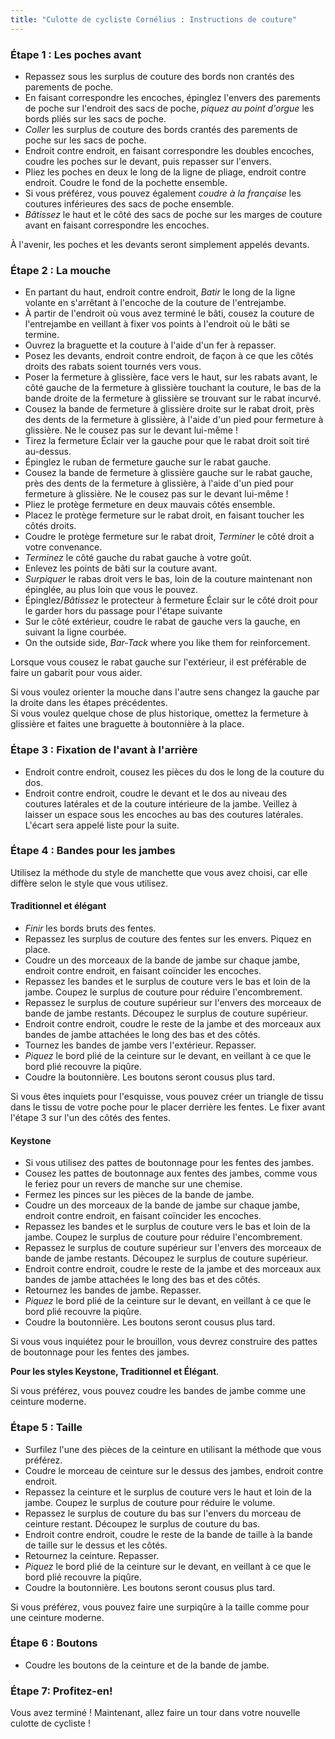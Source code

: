 ```yaml
---
title: "Culotte de cycliste Cornélius : Instructions de couture"
---
```


### Étape 1 : Les poches avant

- Repassez sous les surplus de couture des bords non crantés des parements de poche.
- En faisant correspondre les encoches, épinglez l'envers des parements de poche sur l'endroit des sacs de poche, _piquez au point d'orgue_ les bords pliés sur les sacs de poche.
- _Coller_ les surplus de couture des bords crantés des parements de poche sur les sacs de poche.
- Endroit contre endroit, en faisant correspondre les doubles encoches, coudre les poches sur le devant, puis repasser sur l'envers.
- Pliez les poches en deux le long de la ligne de pliage, endroit contre endroit. Coudre le fond de la pochette ensemble.
- Si vous préférez, vous pouvez également _coudre à la française_ les coutures inférieures des sacs de poche ensemble.
- _Bâtissez_ le haut et le côté des sacs de poche sur les marges de couture avant en faisant correspondre les encoches.

<Note>

À l'avenir, les poches et les devants seront simplement appelés devants.

</Note>

### Étape 2 : La mouche

- En partant du haut, endroit contre endroit, _Batir_ le long de la ligne volante en s'arrêtant à l'encoche de la couture de l'entrejambe.
- À partir de l'endroit où vous avez terminé le bâti, cousez la couture de l'entrejambe en veillant à fixer vos points à l'endroit où le bâti se termine.
- Ouvrez la braguette et la couture à l'aide d'un fer à repasser.
- Posez les devants, endroit contre endroit, de façon à ce que les côtés droits des rabats soient tournés vers vous.
- Poser la fermeture à glissière, face vers le haut, sur les rabats avant, le côté gauche de la fermeture à glissière touchant la couture, le bas de la bande droite de la fermeture à glissière se trouvant sur le rabat incurvé.
- Cousez la bande de fermeture à glissière droite sur le rabat droit, près des dents de la fermeture à glissière, à l'aide d'un pied pour fermeture à glissière. Ne le cousez pas sur le devant lui-même !
- Tirez la fermeture Éclair ver la gauche pour que le rabat droit soit tiré au-dessus.
- Épinglez le ruban de fermeture gauche sur le rabat gauche.
- Cousez la bande de fermeture à glissière gauche sur le rabat gauche, près des dents de la fermeture à glissière, à l'aide d'un pied pour fermeture à glissière. Ne le cousez pas sur le devant lui-même !
- Pliez le protège fermeture en deux mauvais côtés ensemble.
- Placez le protège fermeture sur le rabat droit, en faisant toucher les côtés droits.
- Coudre le protège fermeture sur le rabat droit, _Terminer_ le côté droit a votre convenance.
- _Terminez_ le côté gauche du rabat gauche à votre goût.
- Enlevez les points de bâti sur la couture avant.
- _Surpiquer_ le rabas droit vers le bas, loin de la couture maintenant non épinglée, au plus loin que vous le pouvez.
- Épinglez/_Bâtissez_ le protecteur à fermeture Éclair sur le côté droit pour le garder hors du passage pour l'étape suivante
- Sur le côté extérieur, coudre le rabat de gauche vers la gauche, en suivant la ligne courbée.
- On the outside side, _Bar-Tack_ where you like them for reinforcement.

<Tip>

Lorsque vous cousez le rabat gauche sur l'extérieur, il est préférable de faire un gabarit pour vous aider.

</Tip>

<Note>

Si vous voulez orienter la mouche dans l'autre sens changez la gauche par la droite dans les étapes précédentes.  
Si vous voulez quelque chose de plus historique, omettez la fermeture à glissière et faites une braguette à boutonnière à la place.

</Note>

### Étape 3 : Fixation de l'avant à l'arrière

- Endroit contre endroit, cousez les pièces du dos le long de la couture du dos.
- Endroit contre endroit, coudre le devant et le dos au niveau des coutures latérales et de la couture intérieure de la jambe. Veillez à laisser un espace sous les encoches au bas des coutures latérales. L'écart sera appelé liste pour la suite.

### Étape 4 : Bandes pour les jambes

Utilisez la méthode du style de manchette que vous avez choisi, car elle diffère selon le style que vous utilisez.

#### Traditionnel et élégant

- _Finir_ les bords bruts des fentes.
- Repassez les surplus de couture des fentes sur les envers. Piquez en place.
- Coudre un des morceaux de la bande de jambe sur chaque jambe, endroit contre endroit, en faisant coïncider les encoches.
- Repassez les bandes et le surplus de couture vers le bas et loin de la jambe. Coupez le surplus de couture pour réduire l'encombrement.
- Repassez le surplus de couture supérieur sur l'envers des morceaux de bande de jambe restants. Découpez le surplus de couture supérieur.
- Endroit contre endroit, coudre le reste de la jambe et des morceaux aux bandes de jambe attachées le long des bas et des côtés.
- Tournez les bandes de jambe vers l'extérieur. Repasser.
- _Piquez_ le bord plié de la ceinture sur le devant, en veillant à ce que le bord plié recouvre la piqûre.
- Coudre la boutonnière. Les boutons seront cousus plus tard.

<Note>

Si vous êtes inquiets pour l'esquisse, vous pouvez créer un triangle de tissu dans le tissu de votre poche pour le placer derrière les fentes. Le fixer avant l'étape 3 sur l'un des côtés des fentes.

</Note>

#### Keystone

- Si vous utilisez des pattes de boutonnage pour les fentes des jambes.
- Cousez les pattes de boutonnage aux fentes des jambes, comme vous le feriez pour un revers de manche sur une chemise.
- Fermez les pinces sur les pièces de la bande de jambe.
- Coudre un des morceaux de la bande de jambe sur chaque jambe, endroit contre endroit, en faisant coïncider les encoches.
- Repassez les bandes et le surplus de couture vers le bas et loin de la jambe. Coupez le surplus de couture pour réduire l'encombrement.
- Repassez le surplus de couture supérieur sur l'envers des morceaux de bande de jambe restants. Découpez le surplus de couture supérieur.
- Endroit contre endroit, coudre le reste de la jambe et des morceaux aux bandes de jambe attachées le long des bas et des côtés.
- Retournez les bandes de jambe. Repasser.
- _Piquez_ le bord plié de la ceinture sur le devant, en veillant à ce que le bord plié recouvre la piqûre.
- Coudre la boutonnière. Les boutons seront cousus plus tard.

<Note>

Si vous vous inquiétez pour le brouillon, vous devrez construire des pattes de boutonnage pour les fentes des jambes.

</Note>

<Note>

**Pour les styles Keystone, Traditionnel et Élégant**.

Si vous préférez, vous pouvez coudre les bandes de jambe comme une ceinture moderne.

</Note>

### Étape 5 : Taille

- Surfilez l'une des pièces de la ceinture en utilisant la méthode que vous préférez.
- Coudre le morceau de ceinture sur le dessus des jambes, endroit contre endroit.
- Repassez la ceinture et le surplus de couture vers le haut et loin de la jambe. Coupez le surplus de couture pour réduire le volume.
- Repassez le surplus de couture du bas sur l'envers du morceau de ceinture restant. Découpez le surplus de couture du bas.
- Endroit contre endroit, coudre le reste de la bande de taille à la bande de taille sur le dessus et les côtés.
- Retournez la ceinture. Repasser.
- _Piquez_ le bord plié de la ceinture sur le devant, en veillant à ce que le bord plié recouvre la piqûre.
- Coudre la boutonnière. Les boutons seront cousus plus tard.

<Note>

Si vous préférez, vous pouvez faire une surpiqûre à la taille comme pour une ceinture moderne.

</Note>

### Étape 6 : Boutons

- Coudre les boutons de la ceinture et de la bande de jambe.

### Étape 7: Profitez-en!

Vous avez terminé ! Maintenant, allez faire un tour dans votre nouvelle culotte de cycliste !
